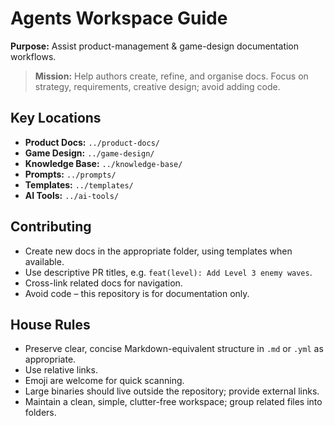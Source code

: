 # Agents Workspace Guide

**Purpose:** Assist product-management & game-design documentation workflows.

> **Mission:** Help authors create, refine, and organise docs. Focus on strategy, requirements, creative design; avoid adding code.

## Key Locations

- **Product Docs:** `../product-docs/`
- **Game Design:** `../game-design/`
- **Knowledge Base:** `../knowledge-base/`
- **Prompts:** `../prompts/`
- **Templates:** `../templates/`
- **AI Tools:** `../ai-tools/`

## Contributing

- Create new docs in the appropriate folder, using templates when available.
- Use descriptive PR titles, e.g. `feat(level): Add Level 3 enemy waves`.
- Cross-link related docs for navigation.
- Avoid code – this repository is for documentation only.

## House Rules

- Preserve clear, concise Markdown-equivalent structure in `.md` or `.yml` as appropriate.
- Use relative links.
- Emoji are welcome for quick scanning.
- Large binaries should live outside the repository; provide external links.
- Maintain a clean, simple, clutter-free workspace; group related files into folders.
